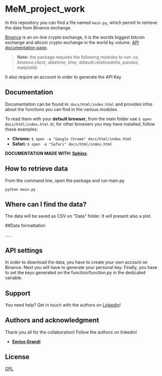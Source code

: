 # MeM_project_work

In this repository you can find a file named ```main.py```, which permit to retrieve the data from Binance exchange.

[Binance](https://binance.com//) is an on-line crypto exchange,  it is the worlds biggest bitcoin exchange and altcoin crypto exchange in the world by volume. 
[API documentation page](https://binance-docs.github.io/apidocs/spot/en/#introduction).

> **Note:** the package requires the following modules to run:
*os, binance.client, datetime, time, dateutil.relativedelta, pandas, matplotlib*.

It also require an account in order to generate the API Key



## Documentation 
Documentation can be found in: ```docs/html/index.html``` and provides infos about the functions you can find in the various modules.
 
To read them with your **default browser**, from the main folder use ```$ open docs/html/index.html``` or, for other browsers you may have installed, follow these examples:
- **Chrome:** ```$ open -a "Google Chrome" docs/html/index.html```
- **Safari:** ```$ open -a "Safari" docs/html/index.html```


**DOCUMENTATION MADE WITH: [Sphinx](http://www.sphinx-doc.org/en/master/).**


## How to retrieve data

From the command line, open the package and run main.py
```
python main.py 

```

## Where can I find the data?
The data will be saved as CSV on "Data" folder. It will present also a plot.

##Data formattation

.....

## API settings

In order to download the data, you have to create your own account on Binance. Next you will have to generate
your personal key. Finally, you have to set the keys generated on the function/function.py in the dedicated variable.

## Support
You need help? Get in touch with the authors on [Linkedin](https://www.linkedin.com/)!

## Authors and acknowledgment
Thank you all for the collaboration! Follow the authors on linkedin!

- [**Enrico Grandi**](https://www.linkedin.com/in/enrico-grandi/)



## License
[GPL](https://www.gnu.org/licenses/gpl-3.0.html)
